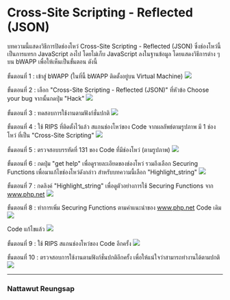 # Cross-Site Scripting - Reflected (JSON)

บทความนี้แสดงวิธีการปิดช่องโหว่ Cross-Site Scripting - Reflected (JSON) ซึ่งช่องโหว่นี้เป็นการแทรก JavaScript ลงไป โดยไม่เก็บ JavaScript ลงในฐานข้อมูล โดยแสดงวิธีการต่าง ๆ บน bWAPP เพื่อให้เห็นเป็นขั้นตอน ดังนี้

ขั้นตอนที่ 1 : เข้าสู่ bWAPP (ในที่นี้ bWAPP ติดตั้งอยู่บน Virtual Machine)
![](img/d1/0.png)

ขั้นตอนที่ 2 : เลือก "Cross-Site Scripting - Reflected (JSON)" ที่หัวข้อ Choose your bug จากนั้นกดปุ่ม "Hack"
![](img/d1/1.png)

ขั้นตอนที่ 3 : ทดสอบการใช้งานตามฟังก์ชั่นปกติ
![](img/d1/2.png)

ขั้นตอนที่ 4 : ใช้ RIPS ที่ติดตั้งไว้แล้ว สแกนช่องโหว่ของ Code จากผลลัพธ์ตามรูปภาพ มี 1 ช่องโหว่ ที่เป็น "Cross-Site Scripting"
![](img/d1/3.png)

ขั้นตอนที่ 5 : ตรวจสอบบรรทัดที่ 131 ของ Code ที่มีช่องโหว่ (ตามรูปภาพ)
![](img/d1/4.png)

ขั้นตอนที่ 6 : กดปุ่ม "get help" เพื่อดูรายละเอียดของช่องโหว่ รวมถึงเลือก Securing Functions เพื่อมาแก้ไขช่องโหว่ดังกล่าว สำหรับบทความนี้เลือก "Highlight_string"
![](img/d1/5.png)

ขั้นตอนที่ 7 : กดลิงค์ "Highlight_string" เพื่อดูตัวอย่างการใช้ Securing Functions จาก www.php.net
![](img/d1/6.png)

ขั้นตอนที่ 8 : ทำการเพิ่ม Securing Functions ตามคำแนะนำของ www.php.net
Code เดิม
![](img/d1/7.png)

Code แก้ไขแล้ว
![](img/d1/8.png)

ขั้นตอนที่ 9 : ใช้ RIPS สแกนช่องโหว่ของ Code อีกครั้ง
![](img/d1/9.png)

ขั้นตอนที่ 10 : ตรวจสอบการใช้งานตามฟังก์ชั่นปกติอีกครั้ง เพื่อให้แน่ใจว่าสามารถทำงานได้ตามปกติ
![](img/d1/10.png)

--------------------------------------

### Nattawut Reungsap